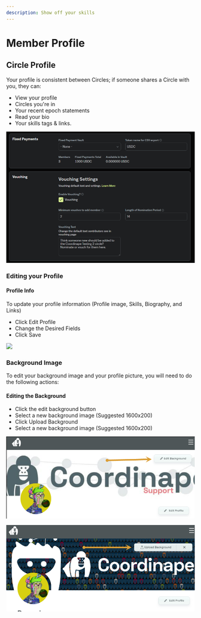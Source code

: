 ```yaml
---
description: Show off your skills
---
```


# Member Profile

## Circle Profile

Your profile is consistent between Circles; if someone shares a Circle with you, they can:

* View your profile
* Circles you're in
* Your recent epoch statements
* Read your bio
* Your skills tags & links.

![Coordinape Member Profile](<../../.gitbook/assets/image (20).png>)

### Editing your Profile

#### Profile Info

To update your profile information (Profile image, Skills, Biography, and Links)

* Click Edit Profile
* Change the Desired Fields
* Click Save

![](../../images/How\_to\_Coordinape13.jpg)

### **Background Image**

To edit your background image and your profile picture, you will need to do the following actions:

#### Editing the Background

* Click the edit background button
* Select a new background image (Suggested 1600x200)
* Click Upload Background
* Select a new background image (Suggested 1600x200)

![](<../../.gitbook/assets/image (19) (1) (1) (1).png>)

![](<../../.gitbook/assets/image (34).png>)
